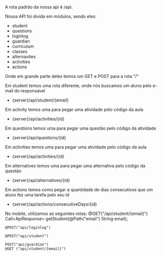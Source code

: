 A rota padrão da nossa api é /api.

Nossa API foi divida em módulos, sendo eles:
- student
- questions
- loginlog
- guardian
- curriculum
- classes
- alternavites
- activities
- actions

Onde em grande parte deles temos um GET e POST para a rota "/"

Em student temos uma rota diferente, onde nós buscamos um aluno pelo e-mail do responsável
- {server}/api/student/{email}

Em activity temos uma para pegar uma atividade pelo código da aula
- {server}/api/activities/{id}

Em questions temos uma para pegar uma questão pelo código da atividade
- {server}/api/questions/{id}

Em activities temos uma para pegar uma atividade pelo código da aula
- {server}/api/activities/{id}

Em alternatives temos uma para pegar uma alternativa pelo código da questão
- {server}/api/alternatives/{id}

Em actions temos como pegar a quantidade de dias consecutivos que um aluno fez uma tarefa pelo seu id
- {server}/api/actions/consecutiveDays/{id}


No mobile, utilizamos as seguintes rotas:
@GET("/api/student/{email}")
Call<ApiResponse<Student>> getStudent(@Path("email") String email);

    @POST("api/loginlog")

    @POST("api/student")

    POST("api/guardian")
    @GET ("api/student/{email}")